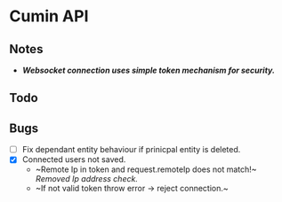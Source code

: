 # Cumin API

## Notes
- ***Websocket connection uses simple token mechanism for security.***

## Todo


## Bugs
- [ ] Fix dependant entity behaviour if prinicpal entity is deleted.
- [x] Connected users not saved.
	- ~Remote Ip in token and request.remoteIp does not match!~ *Removed Ip address check.*
	- ~If not valid token throw error -> reject connection.~